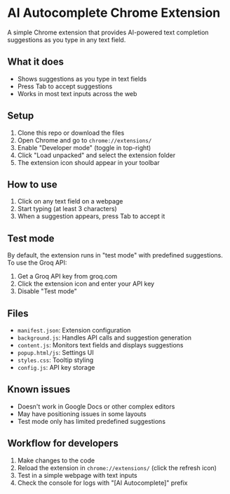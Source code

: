 # AI Autocomplete Chrome Extension

A simple Chrome extension that provides AI-powered text completion suggestions as you type in any text field.

## What it does

- Shows suggestions as you type in text fields
- Press Tab to accept suggestions
- Works in most text inputs across the web

## Setup

1. Clone this repo or download the files
2. Open Chrome and go to `chrome://extensions/`
3. Enable "Developer mode" (toggle in top-right)
4. Click "Load unpacked" and select the extension folder
5. The extension icon should appear in your toolbar

## How to use

1. Click on any text field on a webpage
2. Start typing (at least 3 characters)
3. When a suggestion appears, press Tab to accept it

## Test mode

By default, the extension runs in "test mode" with predefined suggestions. To use the Groq API:

1. Get a Groq API key from groq.com
2. Click the extension icon and enter your API key
3. Disable "Test mode"

## Files

- `manifest.json`: Extension configuration
- `background.js`: Handles API calls and suggestion generation
- `content.js`: Monitors text fields and displays suggestions
- `popup.html/js`: Settings UI
- `styles.css`: Tooltip styling
- `config.js`: API key storage

## Known issues

- Doesn't work in Google Docs or other complex editors
- May have positioning issues in some layouts
- Test mode only has limited predefined suggestions

## Workflow for developers

1. Make changes to the code
2. Reload the extension in `chrome://extensions/` (click the refresh icon)
3. Test in a simple webpage with text inputs
4. Check the console for logs with "[AI Autocomplete]" prefix